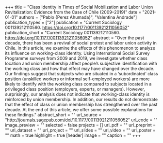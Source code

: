 +++
title = "Class Identity in Times of Social Mobilization and Labor Union Revitalization: Evidence from the Case of Chile (2009–2019)"
date = "2021-01-01"
authors = ["Pablo {Perez Ahumada}", "Valentina Andrade"]
publication_types = ["2"]
publication = "Current Sociology 001139212110560. https://doi.org/10.1177/00113921211056052"
publication_short = "Current Sociology 001139212110560. https://doi.org/10.1177/00113921211056052"
abstract = "Over the past decade, there has been a revival of social protest and labor union activity in Chile. In this article, we examine the effects of this phenomenon to analyze its influence on working-class identity. Using International Social Survey Programme surveys from 2009 and 2019, we investigate whether class location and union membership affect people’s subjective identification with the working class and how that effect may have changed over the decade. Our findings suggest that subjects who are situated in a ‘subordinated’ class position (unskilled workers or informal self-employed workers) are more likely to identify with the working class compared to subjects located in a privileged class position (employers, experts, or managers). However, surprisingly, our analysis does not indicate that working-class identity is reinforced by union membership. In addition, our results do not demonstrate that the effect of class or union membership has strengthened over the past decade. At the end of this article, we offer some possible explanations for these findings."
abstract_short = ""
url_source = "http://journals.sagepub.com/doi/10.1177/00113921211056052"
url_code = ""
image_preview = ""
selected = false
projects = []
url_pdf = ""
url_preprint = ""
url_dataset = ""
url_project = ""
url_slides = ""
url_video = ""
url_poster = ""
math = true
highlight = true
[header]
image = ""
caption = ""
+++
